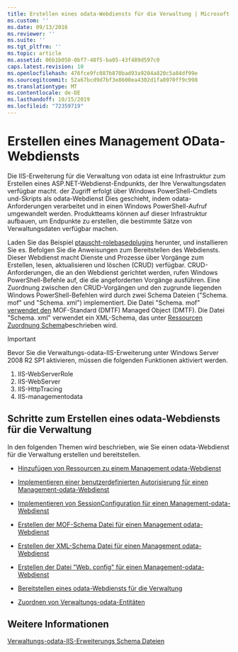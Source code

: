 ```yaml
---
title: Erstellen eines odata-Webdiensts für die Verwaltung | Microsoft-Dokumentation
ms.custom: ''
ms.date: 09/13/2016
ms.reviewer: ''
ms.suite: ''
ms.tgt_pltfrm: ''
ms.topic: article
ms.assetid: 06b1b050-0bf7-48f5-ba05-43f489d597c0
caps.latest.revision: 10
ms.openlocfilehash: 476fce9fc087b870bad93a9204a820c5a84df99e
ms.sourcegitcommit: 52a67bcd9d7bf3e8600ea4302d1fa8970ff9c998
ms.translationtype: MT
ms.contentlocale: de-DE
ms.lasthandoff: 10/15/2019
ms.locfileid: "72359719"
---
```

# <a name="creating-a-management-odata-web-service"></a>Erstellen eines Management OData-Webdiensts

Die IIS-Erweiterung für die Verwaltung von odata ist eine Infrastruktur zum Erstellen eines ASP.NET-Webdienst-Endpunkts, der Ihre Verwaltungsdaten verfügbar macht. der Zugriff erfolgt über Windows PowerShell-Cmdlets und-Skripts als odata-Webdienst Dies geschieht, indem odata-Anforderungen verarbeitet und in einen Windows PowerShell-Aufruf umgewandelt werden. Produktteams können auf dieser Infrastruktur aufbauen, um Endpunkte zu erstellen, die bestimmte Sätze von Verwaltungsdaten verfügbar machen.

Laden Sie das Beispiel [ptauscht-rolebasedplugins](https://code.msdn.microsoft.com:443/windowsdesktop/PswsRoleBasedPlugins-9c79b75a) herunter, und installieren Sie es. Befolgen Sie die Anweisungen zum Bereitstellen des Webdiensts. Dieser Webdienst macht Dienste und Prozesse über Vorgänge zum Erstellen, lesen, aktualisieren und löschen (CRUD) verfügbar. CRUD-Anforderungen, die an den Webdienst gerichtet werden, rufen Windows PowerShell-Befehle auf, die die angeforderten Vorgänge ausführen. Eine Zuordnung zwischen den CRUD-Vorgängen und den zugrunde liegenden Windows PowerShell-Befehlen wird durch zwei Schema Dateien ("Schema. mof" und "Schema. xml") implementiert. Die Datei "Schema. mof" [verwendet den](https://www.dmtf.org/) MOF-Standard (DMTF) Managed Object (DMTF). Die Datei "Schema. xml" verwendet ein XML-Schema, das unter [Ressourcen Zuordnung Schema](./resource-mapping-schema.md)beschrieben wird.

> [!IMPORTANT]
> Bevor Sie die Verwaltungs-odata-IIS-Erweiterung unter Windows Server 2008 R2 SP1 aktivieren, müssen die folgenden Funktionen aktiviert werden.
>
> 1.  IIS-WebServerRole
> 2.  IIS-WebServer
> 3.  IIS-HttpTracing
> 4.  IIS-managementodata

## <a name="steps-for-creating-a-management-odata-web-service"></a>Schritte zum Erstellen eines odata-Webdiensts für die Verwaltung

In den folgenden Themen wird beschrieben, wie Sie einen odata-Webdienst für die Verwaltung erstellen und bereitstellen.

- [Hinzufügen von Ressourcen zu einem Management odata-Webdienst](./adding-resources-to-a-management-odata-web-service.md)

- [Implementieren einer benutzerdefinierten Autorisierung für einen Management-odata-Webdienst](./implementing-custom-authorization-for-a-management-odata-web-service.md)

- [Implementieren von SessionConfiguration für einen Management-odata-Webdienst](./implementing-sessionconfiguration-for-a-management-odata-web-service.md)

- [Erstellen der MOF-Schema Datei für einen Management odata-Webdienst](./authoring-the-mof-schema-file-for-a-management-odata-web-service.md)

- [Erstellen der XML-Schema Datei für einen Management odata-Webdienst](./authoring-the-xml-schema-file-for-a-management-odata-web-service.md)

- [Erstellen der Datei "Web. config" für einen Management-odata-Webdienst](./authoring-the-web-config-file-for-a-management-odata-web-service.md)

- [Bereitstellen eines odata-Webdiensts für die Verwaltung](./deploying-a-management-odata-web-service.md)

- [Zuordnen von Verwaltungs-odata-Entitäten](./associating-management-odata-entities.md)

## <a name="see-also"></a>Weitere Informationen

[Verwaltungs-odata-IIS-Erweiterungs Schema Dateien](./management-odata-iis-extension-schema-files.md)
